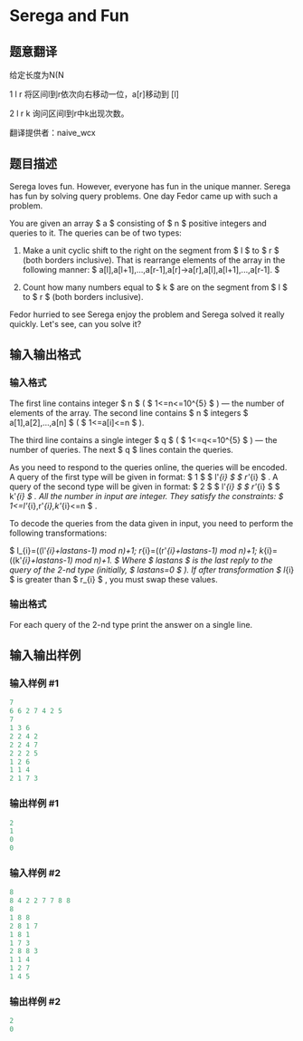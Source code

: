 # Serega and Fun

## 题意翻译

给定长度为N(N

1 l r 将区间l到r依次向右移动一位，a[r]移动到 [l]

2 l r k 询问区间l到r中k出现次数。

翻译提供者：naive_wcx

## 题目描述

Serega loves fun. However, everyone has fun in the unique manner. Serega has fun by solving query problems. One day Fedor came up with such a problem.

You are given an array $ a $ consisting of $ n $ positive integers and queries to it. The queries can be of two types:

1. Make a unit cyclic shift to the right on the segment from $ l $ to $ r $ (both borders inclusive). That is rearrange elements of the array in the following manner: $ a[l],a[l+1],...,a[r-1],a[r]→a[r],a[l],a[l+1],...,a[r-1]. $

2. Count how many numbers equal to $ k $ are on the segment from $ l $ to $ r $ (both borders inclusive).

Fedor hurried to see Serega enjoy the problem and Serega solved it really quickly. Let's see, can you solve it?

## 输入输出格式

### 输入格式

The first line contains integer $ n $ ( $ 1<=n<=10^{5} $ ) — the number of elements of the array. The second line contains $ n $ integers $ a[1],a[2],...,a[n] $ ( $ 1<=a[i]<=n $ ).

The third line contains a single integer $ q $ ( $ 1<=q<=10^{5} $ ) — the number of queries. The next $ q $ lines contain the queries.

As you need to respond to the queries online, the queries will be encoded. A query of the first type will be given in format: $ 1 $ $ l'_{i} $ $ r'_{i} $ . A query of the second type will be given in format: $ 2 $ $ l'_{i} $ $ r'_{i} $ $ k'_{i} $ . All the number in input are integer. They satisfy the constraints: $ 1<=l'_{i},r'_{i},k'_{i}<=n $ .

To decode the queries from the data given in input, you need to perform the following transformations:

$ l_{i}=((l'_{i}+lastans-1) mod n)+1; r_{i}=((r'_{i}+lastans-1) mod n)+1; k_{i}=((k'_{i}+lastans-1) mod n)+1. $ Where $ lastans $ is the last reply to the query of the 2-nd type (initially, $ lastans=0 $ ). If after transformation $ l_{i} $ is greater than $ r_{i} $ , you must swap these values.

### 输出格式

For each query of the 2-nd type print the answer on a single line.

## 输入输出样例

### 输入样例 #1

```cpp
7
6 6 2 7 4 2 5
7
1 3 6
2 2 4 2
2 2 4 7
2 2 2 5
1 2 6
1 1 4
2 1 7 3

```
### 输出样例 #1

```cpp
2
1
0
0

```
### 输入样例 #2

```cpp
8
8 4 2 2 7 7 8 8
8
1 8 8
2 8 1 7
1 8 1
1 7 3
2 8 8 3
1 1 4
1 2 7
1 4 5

```
### 输出样例 #2

```cpp
2
0

```
